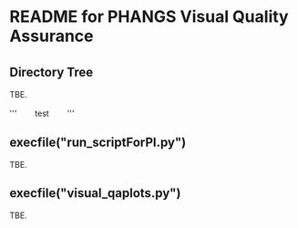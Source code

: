 # README for PHANGS Visual Quality Assurance  
## Directory Tree　　
TBE.  

'''　　
test　　
'''　　

## execfile("run_scriptForPI.py")  
TBE.  

## execfile("visual_qaplots.py")
TBE.  
